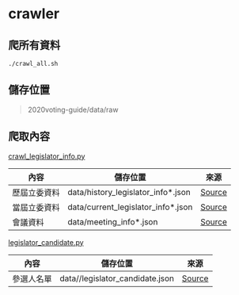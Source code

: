 # crawler

## 爬所有資料

`./crawl_all.sh`

## 儲存位置

> 2020voting-guide/data/raw

## 爬取內容

[crawl_legislator_info.py](crawl_legislator_info.py)

內容        | 儲存位置                                 | 來源
-----------|-----------------------------------------|---------------------------------------------------
歷屆立委資料 | data/history_legislator_info*.json      | [Source](https://data.ly.gov.tw/getds.action?id=16)
當屆立委資料 | data/current_legislator_info*.json      | [Source](https://data.ly.gov.tw/getds.action?id=9)
會議資料    | data/meeting_info*.json                 | [Source](https://data.ly.gov.tw/getds.action?id=42)

[legislator_candidate.py](legislator_candidate.py)

內容        | 儲存位置                                 | 來源
-----------|-----------------------------------------|---------------------------------------------------
參選人名單   | data//legislator_candidate.json         | [Source](https://zh.wikipedia.org/wiki/2020年中華民國立法委員選舉#區域暨原住民選舉_2)
